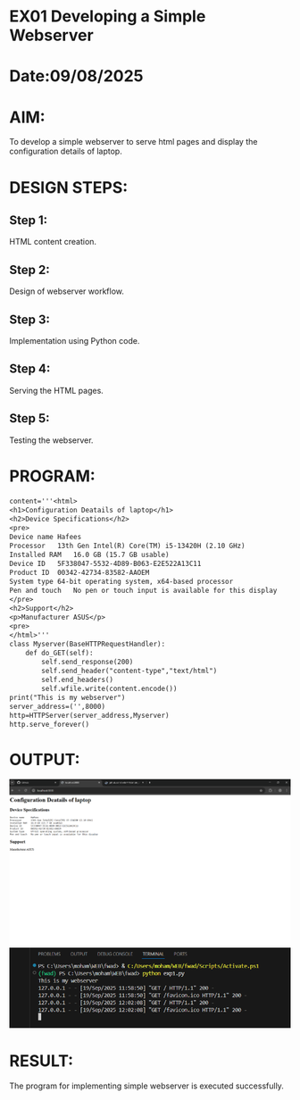 # EX01 Developing a Simple Webserver

# Date:09/08/2025
# AIM:
To develop a simple webserver to serve html pages and display the configuration details of laptop.

# DESIGN STEPS:
## Step 1:
HTML content creation.

## Step 2:
Design of webserver workflow.

## Step 3:
Implementation using Python code.

## Step 4:
Serving the HTML pages.

## Step 5:
Testing the webserver.

# PROGRAM:
```from http.server import HTTPServer, BaseHTTPRequestHandler
content='''<html>
<h1>Configuration Deatails of laptop</h1>
<h2>Device Specifications</h2>
<pre>
Device name	Hafees
Processor	13th Gen Intel(R) Core(TM) i5-13420H (2.10 GHz)
Installed RAM	16.0 GB (15.7 GB usable)
Device ID	5F338047-5532-4D89-B063-E2E522A13C11
Product ID	00342-42734-83582-AAOEM
System type	64-bit operating system, x64-based processor
Pen and touch	No pen or touch input is available for this display
</pre>
<h2>Support</h2>
<p>Manufacturer ASUS</p>
<pre>
</html>'''
class Myserver(BaseHTTPRequestHandler):
    def do_GET(self):
        self.send_response(200)
        self.send_header("content-type","text/html")
        self.end_headers()
        self.wfile.write(content.encode())
print("This is my webserver")
server_address=('',8000)
http=HTTPServer(server_address,Myserver)
http.serve_forever()
```

# OUTPUT:
![alt text](<Screenshot 2025-09-19 113315.png>)
![alt text](<Screenshot 2025-09-19 120247.png>)
# RESULT:
The program for implementing simple webserver is executed successfully.
